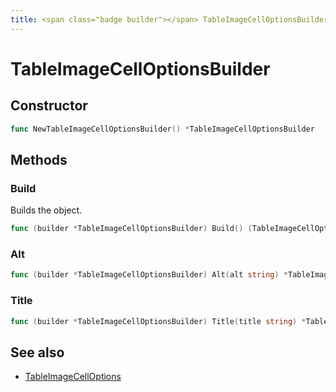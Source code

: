 ```yaml
---
title: <span class="badge builder"></span> TableImageCellOptionsBuilder
---
```

# <span class="badge builder"></span> TableImageCellOptionsBuilder

## Constructor

```go
func NewTableImageCellOptionsBuilder() *TableImageCellOptionsBuilder
```
## Methods

### <span class="badge object-method"></span> Build

Builds the object.

```go
func (builder *TableImageCellOptionsBuilder) Build() (TableImageCellOptions, error)
```

### <span class="badge object-method"></span> Alt

```go
func (builder *TableImageCellOptionsBuilder) Alt(alt string) *TableImageCellOptionsBuilder
```

### <span class="badge object-method"></span> Title

```go
func (builder *TableImageCellOptionsBuilder) Title(title string) *TableImageCellOptionsBuilder
```

## See also

 * <span class="badge object-type-struct"></span> [TableImageCellOptions](./object-TableImageCellOptions.md)
